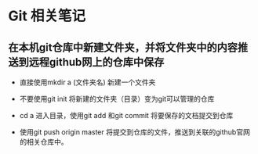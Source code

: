 #  Git 相关笔记
## 在本机git仓库中新建文件夹，并将文件夹中的内容推送到远程github网上的仓库中保存

-  直接使用mkdir a (文件夹名) 新建一个文件夹

-  不要使用git init 将新建的文件夹（目录）变为git可以管理的仓库

-  cd a 进入目录，使用git add 和git commit 将要保存的文档提交到仓库
-  使用git push origin master 将提交到仓库的文件，推送到关联的github官网的相关仓库中。